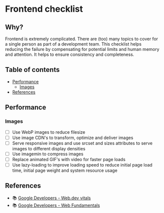# Frontend checklist

## Why?

Frontend is extremely complicated. There are (too) many topics to cover for a single person as part of a development team.
This checklist helps reducing the failure by compensating for potential limits and human memory and attention. It helps
to ensure consistency and completeness.

## Table of contents

- [Performance](#performance)
  - [Images](#images)
- [References](#references)

## Performance

### Images

- [ ] Use WebP images to reduce filesize
- [ ] Use image CDN's to transform, optimize and deliver images
- [ ] Serve responsive images and use srcset and sizes attributes to serve images to different display densities
- [ ] Use imagemin to compress images
- [ ] Replace animated GIF's with video for faster page loads
- [ ] Use lazy-loading to improve loading speed to reduce initial page load time, initial page weight and system resource usage

## References

- 📚 [Google Developers - Web.dev vitals](https://web.dev/vitals/)
- 📚 [Google Developers - Web Fundamentals](https://developers.google.com/web/fundamentals)